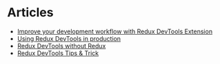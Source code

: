 # Articles

- [Improve your development workflow with Redux DevTools Extension](https://medium.com/@zalmoxis/improve-your-development-workflow-with-redux-devtools-extension-f0379227ff83)
- [Using Redux DevTools in production](https://medium.com/@zalmoxis/using-redux-devtools-in-production-4c5b56c5600f)
- [Redux DevTools without Redux](https://medium.com/@zalmoxis/redux-devtools-without-redux-or-how-to-have-a-predictable-state-with-any-architecture-61c5f5a7716f)
- [Redux DevTools Tips & Trick](https://blog.logrocket.com/redux-devtools-tips-tricks-for-faster-debugging)
